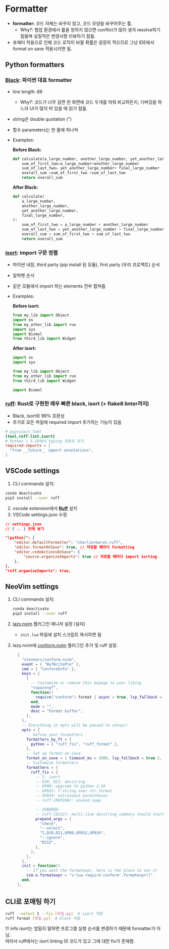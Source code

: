 # Formatter

- **formatter:** 코드 자체는 바꾸지 않고, 코드 모양을 바꾸어주는 툴.  
    - Why?: 협업 환경에서 룰을 정하지 않으면 conflict가 많이 생겨 resolve하기 힘들며 실질적은 변경사항 리뷰하기 힘듦.
- 포매터 적용으로 인해 코드 로직이 바뀔 확률은 굉장히 적으므로 그냥 IDE에서 format on save 적용시키면 됨.

## Python formatters

### [Black](https://github.com/psf/black): 파이썬 대표 formatter

- line length: 88
    - Why?: 코드가 너무 길면 한 화면에 코드 두개를 띄워 비교하든지, 디버깅을 하느라 UI가 많이 떠 있을 때 읽기 힘듦.
- string은 double quotation (")
- 함수 parameters는 한 줄에 하나씩
- Examples:

    **Before Black:**

    ```python
    def calculate(a_large_number, another_large_number, yet_another_large_number, final_large_number):
        sum_of_first_two=a_large_number+another_large_number
        sum_of_last_two= yet_another_large_number+ final_large_number
        overall_sum =sum_of_first_two +sum_of_last_two
        return overall_sum
    ```

    **After Black:**

    ```python
    def calculate(
        a_large_number,
        another_large_number,
        yet_another_large_number,
        final_large_number,
    ):
        sum_of_first_two = a_large_number + another_large_number
        sum_of_last_two = yet_another_large_number + final_large_number
        overall_sum = sum_of_first_two + sum_of_last_two
        return overall_sum
    ```

### [isort](https://github.com/PyCQA/isort): import 구문 정렬

- 파이썬 내장, third party (pip install 된 모듈), first party (우리 프로젝트) 순서
- 알파벳 순서
- 같은 모듈에서 import 하는 elements 전부 합쳐줌
- Examples:

    **Before isort:**

    ```python
    from my_lib import Object
    import os
    from my_other_lib import run
    import sys
    import Biomol
    from third_lib import Widget
    ```

    **After isort:**

    ```python
    import os
    import sys

    from my_lib import Object
    from my_other_lib import run
    from third_lib import Widget

    import Biomol
    ```

### [ruff](https://github.com/astral-sh/ruff): Rust로 구현한 매우 빠른 black, isort (+ flake8 linter까지)

- Black, isort와 99% 호환성
- 추가로 모든 파일에 required import 추가하는 기능이 있음

```toml
# pyproject.toml
[tool.ruff.lint.isort]
# Python < 3.10에서 typing 호환성 유지
required-imports = [
  "from __future__ import annotations",
]
```

## VSCode settings

1. CLI commands 설치:  
```bash
conda deactivate
pip3 install --user ruff
```

2. vscode extension에서 **[Ruff](https://marketplace.visualstudio.com/items?itemName=charliermarsh.ruff)** 설치
3. VSCode settings.json 수정

```json
// settings.json
// { .. } 안에 넣기

"[python]": {
    "editor.defaultFormatter": "charliermarsh.ruff",
    "editor.formatOnSave": true, // 저장할 때마다 formatting
    "editor.codeActionsOnSave": {
        "source.organizeImports": true // 저장할 때마다 import sorting
    },
},
"ruff.organizeImports": true,
```

## NeoVim settings

1. CLI commands 설치:  
    ```bash
    conda deactivate
    pip3 install --user ruff
    ```
2. [lazy.nvim](https://github.com/folke/lazy.nvim) 플러그인 매니저 설정 (설치)
    - `init.lua` 파일에 설치 스크립트 복사하면 됨

3. lazy.nvim에 [conform.nvim](https://github.com/stevearc/conform.nvim) 플러그인 추가 및 ruff 설정.

    ```lua
      {
        "stevearc/conform.nvim",
        event = { "BufWritePre" },
        cmd = { "ConformInfo" },
        keys = {
          {
            -- Customize or remove this keymap to your liking
            "<space>pf",
            function()
              require("conform").format { async = true, lsp_fallback = true }
            end,
            mode = "",
            desc = "Format buffer",
          },
        },
        -- Everything in opts will be passed to setup()
        opts = {
          -- Define your formatters
          formatters_by_ft = {
            python = { "ruff_fix", "ruff_format" },
          },
          -- Set up format-on-save
          format_on_save = { timeout_ms = 2000, lsp_fallback = true },
          -- Customize formatters
          formatters = {
            ruff_fix = {
              -- I: isort
              -- D20, D21: docstring
              -- UP00: upgrade to python 3.10
              -- UP032: f-string over str.format
              -- UP034: extraneous parentheses
              -- ruff:[RUF100]: unused noqa

              -- IGNORED:
              -- ruff:[D212]: multi-line docstring summary should start at the first line (in favor of D213, second line)
              prepend_args = {
                "check",
                "--select",
                "I,D20,D21,UP00,UP032,UP034",
                "--ignore",
                "D212",
              },
            },
          },
        },
        init = function()
          -- If you want the formatexpr, here is the place to set it
          vim.o.formatexpr = "v:lua.require'conform'.formatexpr()"
        end,
      },
    ```

## CLI로 포매팅 하기

```bash
ruff --select I --fix [파일.py]  # isort 적용
ruff format [파일.py]  # black 적용
```

!!! info
    isort는 엄밀히 말하면 프로그램 실행 순서를 변경하기 때문에 formatter가 아님.  
    따라서 ruff에서는 isort linting (I) 코드가 있고 그에 대한 fix가 존재함.
